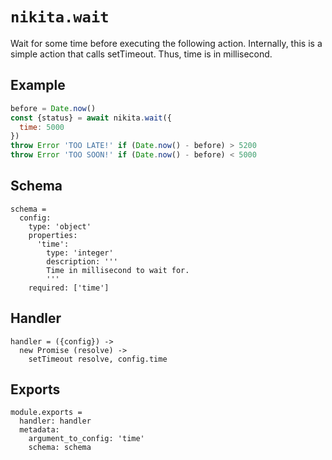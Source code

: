 
# `nikita.wait`

Wait for some time before executing the following action. Internally, this is a
simple action that calls setTimeout. Thus, time is in millisecond.

## Example

```js
before = Date.now()
const {status} = await nikita.wait({
  time: 5000
})
throw Error 'TOO LATE!' if (Date.now() - before) > 5200
throw Error 'TOO SOON!' if (Date.now() - before) < 5000
```

## Schema

    schema =
      config:
        type: 'object'
        properties:
          'time':
            type: 'integer'
            description: '''
            Time in millisecond to wait for.
            '''
        required: ['time']

## Handler

    handler = ({config}) ->
      new Promise (resolve) ->
        setTimeout resolve, config.time

## Exports

    module.exports =
      handler: handler
      metadata:
        argument_to_config: 'time'
        schema: schema
